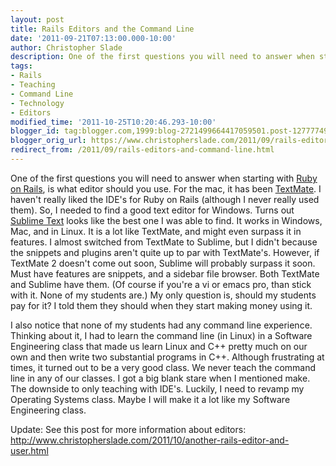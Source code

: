 ```yaml
---
layout: post
title: Rails Editors and the Command Line
date: '2011-09-21T07:13:00.000-10:00'
author: Christopher Slade
description: One of the first questions you will need to answer when starting with Ruby on Rails, is what editor should you use.
tags:
- Rails
- Teaching
- Command Line
- Technology
- Editors
modified_time: '2011-10-25T10:20:46.293-10:00'
blogger_id: tag:blogger.com,1999:blog-2721499664417059501.post-1277774929765172761
blogger_orig_url: https://www.christopherslade.com/2011/09/rails-editors-and-command-line.html
redirect_from: /2011/09/rails-editors-and-command-line.html
---
```


One of the first questions you will need to answer when starting with [Ruby on Rails](http://rubyonrails.org/), is what editor should you use.  For the mac, it has been [TextMate](http://macromates.com/).  I haven't really liked the IDE's for Ruby on Rails (although I never really used them).  So, I needed to find a good text editor for Windows.  Turns out [Sublime Text](http://www.sublimetext.com/2) looks like the best one I was able to find.  It works in Windows, Mac, and in Linux.  It is a lot like TextMate, and might even surpass it in features.  I almost switched from TextMate to Sublime, but I didn't because the snippets and plugins aren't quite up to par with TextMate's.  However, if TextMate 2 doesn't come out soon, Sublime will probably surpass it soon.  Must have features are snippets, and a sidebar file browser.  Both TextMate and Sublime have them.  (Of  course if you're a vi or emacs pro, than stick with it.  None of my students are.)  My only question is, should my students pay for it?  I told them they should when they start making money using it.

I also notice that none of my students had any command line experience.  Thinking about it, I had to learn the command line (in Linux) in a Software Engineering class that made us learn Linux and C++ pretty much on our own and then write two substantial programs in C++.  Although frustrating at times, it turned out to be a very good class.  We never teach the command line in any of our classes.  I got a big blank stare when I mentioned make. The downside to only teaching with IDE's.  Luckily, I need to revamp my Operating Systems class.  Maybe I will make it a lot like my Software Engineering class.

Update:
See this post for more information about editors: http://www.christopherslade.com/2011/10/another-rails-editor-and-user.html